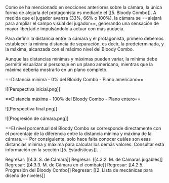 
Como se ha mencionado en secciones anteriores sobre la cámara, la única forma de alejarla del protagonista es mediante el [[5. Bloody Combo]]. A medida que el jugador avanza (33%, 66% o 100%), la cámara se ==alejará para ampliar el campo visual del jugador==, generando una sensación de mayor libertad e impulsándolo a actuar con más audacia.

Para definir la distancia entre la cámara y el protagonista, primero debemos establecer la mínima distancia de separación, es decir, la predeterminada, y la máxima, alcanzada con el máximo nivel del Bloody Combo.

Aunque las distancias mínimas y máximas pueden variar, la mínima debe permitir visualizar al personaje en un plano americano, mientras que la máxima debería mostrarlo en un plano completo.

==Distancia mínima - 0% del Bloody Combo - Plano americano==

![[Perspectiva inicial.png]]

==Distancia máxima - 100% del Bloody Combo - Plano entero==

![[Perspectiva final.png]]

![[Progresión de cámara.png]]
  
==El nivel porcentual del Bloody Combo se corresponde directamente con el porcentaje de la diferencia entre la distancia mínima y máxima de la cámara.== Por consiguiente, solo hace falta conocer cuáles son esas distancias mínima y máxima para calcular los demás valores. Consultar esta información en la sección [[5. Estadísticas]].


Regresar: [[4.3. S. de Cámara]]
Regresar: [[4.3.2. M. de Cámaras jugables]]
Regresar: [[4.3.3. M. de Cámara en el combate]]
Regresar: [[4.2.5. Progresión del Bloody Combo]]
Regresar: [[2. Lista de mecánicas para diseño de niveles]]

